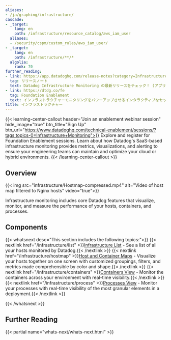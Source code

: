```yaml
---
aliases:
- /ja/graphing/infrastructure/
cascade:
- _target:
    lang: en
    path: /infrastructure/resource_catalog/aws_iam_user
  aliases:
  - /security/cspm/custom_rules/aws_iam_user/
- _target:
    lang: en
    path: /infrastructure/**/*
  algolia:
    rank: 70
further_reading:
- link: https://app.datadoghq.com/release-notes?category=Infrastructure%20Monitoring
  tag: リリースノート
  text: Datadog Infrastructure Monitoring の最新リリースをチェック！ (アプリログインが必要です)。
- link: https://dtdg.co/fe
  tag: Foundation Enablement
  text: インフラストラクチャーモニタリングをパワーアップさせるインタラクティブなセッションに参加できます
title: インフラストラクチャー
---
```


{{< learning-center-callout header="Join an enablement webinar session" hide_image="true" btn_title="Sign Up" btn_url="https://www.datadoghq.com/technical-enablement/sessions/?tags.topics-0=Infrastructure+Monitoring">}}
  Explore and register for Foundation Enablement sessions. Learn about how Datadog's SaaS-based infrastructure monitoring provides metrics, visualizations, and alerting to ensure your engineering teams can maintain and optimize your cloud or hybrid environments.
{{< /learning-center-callout >}}


## Overview

{{< img src="infrastructure/Hostmap-compressed.mp4" alt="Video of host map filtered to Nginx hosts" video="true">}}

Infrastructure monitoring includes core Datadog features that visualize, monitor, and measure the performance of your hosts, containers, and processes.

## Components

{{< whatsnext desc="This section includes the following topics:">}}
    {{< nextlink href="/infrastructure/list" >}}<u>Infrastructure List</u> - See a list of all your hosts monitored by Datadog.{{< /nextlink >}}
    {{< nextlink href="/infrastructure/hostmap" >}}<u>Host and Container Maps</u> - Visualize your hosts together on one screen with customized groupings, filters, and metrics made comprehensible by color and shape.{{< /nextlink >}}
    {{< nextlink href="/infrastructure/containers" >}}<u>Containers View</u> - Monitor the containers across your environment with real-time visibility.{{< /nextlink >}}
    {{< nextlink href="/infrastructure/process" >}}<u>Processes View</u> - Monitor your processes with real-time visibility of the most granular elements in a deployment.{{< /nextlink >}}

{{< /whatsnext >}}

## Further Reading

{{< partial name="whats-next/whats-next.html" >}}